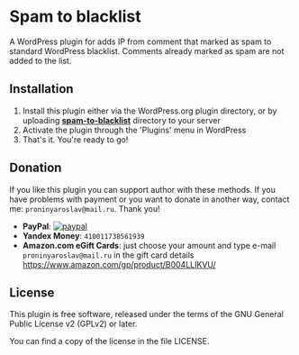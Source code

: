 # Spam to blacklist

A WordPress plugin for adds IP from comment that marked as spam to standard WordPress blacklist. Comments already marked as spam are not added to the list.

Installation
------------

1. Install this plugin either via the WordPress.org plugin directory, or by uploading [**spam-to-blacklist**](spam-to-blacklist) directory to your server
2. Activate the plugin through the 'Plugins' menu in WordPress
3. That's it. You're ready to go!

Donation
--------

If you like this plugin you can support author with these methods. If you have problems with payment or you want to donate in another way, contact me: `proninyaroslav@mail.ru`. Thank you!

 - **PayPal**: [![paypal](https://www.paypalobjects.com/en_US/i/btn/btn_donateCC_LG.gif)](https://www.paypal.com/cgi-bin/webscr?cmd=_s-xclick&hosted_button_id=7J7TLAV8KSRZQ)
 - **Yandex Money**: `410011738561939`
 - **Amazon.com eGift Cards**: just choose your amount and type e-mail `proninyaroslav@mail.ru`
in the gift card details https://www.amazon.com/gp/product/B004LLIKVU/

License
-------

This plugin is free software, released under the terms of the GNU General Public License v2 (GPLv2) or later.

You can find a copy of the license in the file LICENSE.
